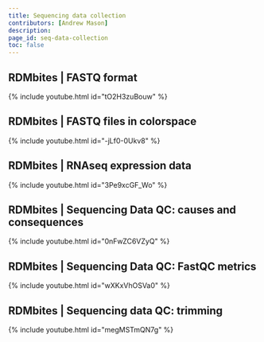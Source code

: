 ```yaml
---
title: Sequencing data collection
contributors: [Andrew Mason]
description: 
page_id: seq-data-collection
toc: false
---
```




## RDMbites | FASTQ format


{% include youtube.html id="tO2H3zuBouw" %}

## RDMbites | FASTQ files in colorspace

{% include youtube.html id="-jLf0-0Ukv8" %}

## RDMbites | RNAseq expression data

{% include youtube.html id="3Pe9xcGF_Wo" %}

## RDMbites | Sequencing Data QC: causes and consequences

{% include youtube.html id="0nFwZC6VZyQ" %}

## RDMbites | Sequencing Data QC: FastQC metrics

{% include youtube.html id="wXKxVhOSVa0" %}

## RDMbites | Sequencing data QC: trimming

{% include youtube.html id="megMSTmQN7g" %}